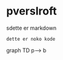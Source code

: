 # pverslroft

sdette er markdown

```
dette er noko kode
```

<div class="mermaid">
graph TD
  p--> b
</div>
